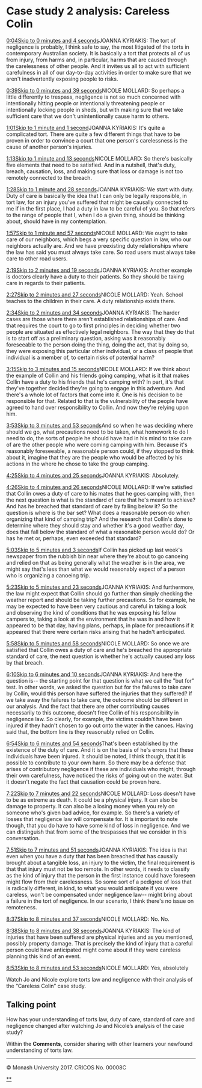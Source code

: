 # Case study 2 analysis: Careless Colin

[0:04Skip to 0 minutes and 4 seconds](https://www.futurelearn.com/courses/law-for-non-lawyers/3/steps/177765#)JOANNA KYRIAKIS: The tort of negligence is probably, I think safe to say, the most litigated of the torts in contemporary Australian society. It is basically a tort that protects all of us from injury, from harms and, in particular, harms that are caused through the carelessness of other people. And it invites us all to act with sufficient carefulness in all of our day-to-day activities in order to make sure that we aren't inadvertently exposing people to risks.

[0:39Skip to 0 minutes and 39 seconds](https://www.futurelearn.com/courses/law-for-non-lawyers/3/steps/177765#)NICOLE MOLLARD: So perhaps a little differently to trespass, negligence is not so much concerned with intentionally hitting people or intentionally threatening people or intentionally locking people in sheds, but with making sure that we take sufficient care that we don't unintentionally cause harm to others.

[1:01Skip to 1 minute and 1 second](https://www.futurelearn.com/courses/law-for-non-lawyers/3/steps/177765#)JOANNA KYRIAKIS: It's quite a complicated tort. There are quite a few different things that have to be proven in order to convince a court that one person's carelessness is the cause of another person's injuries.

[1:13Skip to 1 minute and 13 seconds](https://www.futurelearn.com/courses/law-for-non-lawyers/3/steps/177765#)NICOLE MOLLARD: So there's basically five elements that need to be satisfied. And in a nutshell, that's duty, breach, causation, loss, and making sure that loss or damage is not too remotely connected to the breach.

[1:28Skip to 1 minute and 28 seconds](https://www.futurelearn.com/courses/law-for-non-lawyers/3/steps/177765#)JOANNA KYRIAKIS: We start with duty. Duty of care is basically the idea that I can only be legally responsible, in tort law, for an injury you've suffered that might be causally connected to me if in the first place, I had a duty in law to be careful of you. So that refers to the range of people that I, when I do a given thing, should be thinking about, should have in my contemplation.

[1:57Skip to 1 minute and 57 seconds](https://www.futurelearn.com/courses/law-for-non-lawyers/3/steps/177765#)NICOLE MOLLARD: We ought to take care of our neighbors, which begs a very specific question in law, who our neighbors actually are. And we have preexisting duty relationships where the law has said you must always take care. So road users must always take care to other road users.

[2:19Skip to 2 minutes and 19 seconds](https://www.futurelearn.com/courses/law-for-non-lawyers/3/steps/177765#)JOANNA KYRIAKIS: Another example is doctors clearly have a duty to their patients. So they should be taking care in regards to their patients.

[2:27Skip to 2 minutes and 27 seconds](https://www.futurelearn.com/courses/law-for-non-lawyers/3/steps/177765#)NICOLE MOLLARD: Yeah. School teaches to the children in their care. A duty relationship exists there.

[2:34Skip to 2 minutes and 34 seconds](https://www.futurelearn.com/courses/law-for-non-lawyers/3/steps/177765#)JOANNA KYRIAKIS: The harder cases are those where there aren't established relationships of care. And that requires the court to go to first principles in deciding whether two people are situated as effectively legal neighbors. The way that they do that is to start off as a preliminary question, asking was it reasonably foreseeable to the person doing the thing, doing the act, that by doing so, they were exposing this particular other individual, or a class of people that individual is a member of, to certain risks of potential harm?

[3:15Skip to 3 minutes and 15 seconds](https://www.futurelearn.com/courses/law-for-non-lawyers/3/steps/177765#)NICOLE MOLLARD: If we think about the example of Collin and his friends going camping, what is it that makes Collin have a duty to his friends that he's camping with? In part, it's that they've together decided they're going to engage in this adventure. And there's a whole lot of factors that come into it. One is his decision to be responsible for that. Related to that is the vulnerability of the people have agreed to hand over responsibility to Collin. And now they're relying upon him.

[3:53Skip to 3 minutes and 53 seconds](https://www.futurelearn.com/courses/law-for-non-lawyers/3/steps/177765#)And so when he was deciding where should we go, what precautions need to be taken, what homework to do I need to do, the sorts of people he should have had in his mind to take care of are the other people who were coming camping with him. Because it's reasonably foreseeable, a reasonable person could, if they stopped to think about it, imagine that they are the people who would be affected by his actions in the where he chose to take the group camping.

[4:25Skip to 4 minutes and 25 seconds](https://www.futurelearn.com/courses/law-for-non-lawyers/3/steps/177765#)JOANNA KYRIAKIS: Absolutely.

[4:26Skip to 4 minutes and 26 seconds](https://www.futurelearn.com/courses/law-for-non-lawyers/3/steps/177765#)NICOLE MOLLARD: If we're satisfied that Collin owes a duty of care to his mates that he goes camping with, then the next question is what is the standard of care that he's meant to achieve? And has he breached that standard of care by falling below it? So the question is where is the bar set? What does a reasonable person do when organizing that kind of camping trip? And the research that Collin's done to determine where they should stay and whether it's a good weather day, does that fall below the standard of what a reasonable person would do? Or has he met or, perhaps, even exceeded that standard?

[5:03Skip to 5 minutes and 3 seconds](https://www.futurelearn.com/courses/law-for-non-lawyers/3/steps/177765#)If Collin has picked up last week's newspaper from the rubbish bin near where they're about to go canoeing and relied on that as being generally what the weather is in the area, we might say that's less than what we would reasonably expect of a person who is organizing a canoeing trip.

[5:23Skip to 5 minutes and 23 seconds](https://www.futurelearn.com/courses/law-for-non-lawyers/3/steps/177765#)JOANNA KYRIAKIS: And furthermore, the law might expect that Collin should go further than simply checking the weather report and should be taking further precautions. So for example, he may be expected to have been very cautious and careful in taking a look and observing the kind of conditions that he was exposing his fellow campers to, taking a look at the environment that he was in and how it appeared to be that day, having plans, perhaps, in place for precautions if it appeared that there were certain risks arising that he hadn't anticipated.

[5:58Skip to 5 minutes and 58 seconds](https://www.futurelearn.com/courses/law-for-non-lawyers/3/steps/177765#)NICOLE MOLLARD: So once we are satisfied that Collin owes a duty of care and he's breached the appropriate standard of care, the next question is whether he's actually caused any loss by that breach.

[6:10Skip to 6 minutes and 10 seconds](https://www.futurelearn.com/courses/law-for-non-lawyers/3/steps/177765#)JOANNA KYRIAKIS: And here the question is-- the starting point for that question is what we call the "but for" test. In other words, we asked the question but for the failures to take care by Collin, would this person have suffered the injuries that they suffered? If we take away the failures to take care, the outcome should be different in our analysis. And the fact that there are other contributing causes necessarily to this outcome, doesn't free Collin of his responsibility in negligence law. So clearly, for example, the victims couldn't have been injured if they hadn't chosen to go out onto the water in the canoes. Having said that, the bottom line is they reasonably relied on Collin.

[6:54Skip to 6 minutes and 54 seconds](https://www.futurelearn.com/courses/law-for-non-lawyers/3/steps/177765#)That's been established by the existence of the duty of care. And it is on the basis of he's errors that these individuals have been injured. It should be noted, I think though, that it is possible to contribute to your own harm. So there may be a defense that arises of contributory negligence if these are individuals who might, through their own carefulness, have noticed the risks of going out on the water. But it doesn't negate the fact that causation could be proven here.

[7:22Skip to 7 minutes and 22 seconds](https://www.futurelearn.com/courses/law-for-non-lawyers/3/steps/177765#)NICOLE MOLLARD: Loss doesn't have to be as extreme as death. It could be a physical injury. It can also be damage to property. It can also be a losing money when you rely on someone who's given bad advice, for example. So there's a variety of losses that negligence law will compensate for. It is important to note though, that you do have to have some kind of loss in negligence. And we can distinguish that from some of the trespasses that we consider in this conversation.

[7:51Skip to 7 minutes and 51 seconds](https://www.futurelearn.com/courses/law-for-non-lawyers/3/steps/177765#)JOANNA KYRIAKIS: The idea is that even when you have a duty that has been breached that has causally brought about a tangible loss, an injury to the victim, the final requirement is that that injury must not be too remote. In other words, it needs to classify as the kind of injury that the person in the first instance could have foreseen might flow from their carelessness. So some sort of a pedigree of loss that is radically different, in kind, to what you would anticipate if you were careless, won't be compensated under negligence law-- might bring about a failure in the tort of negligence. In our scenario, I think there's no issue on remoteness.

[8:37Skip to 8 minutes and 37 seconds](https://www.futurelearn.com/courses/law-for-non-lawyers/3/steps/177765#)NICOLE MOLLARD: No. No.

[8:38Skip to 8 minutes and 38 seconds](https://www.futurelearn.com/courses/law-for-non-lawyers/3/steps/177765#)JOANNA KYRIAKIS: The kind of injuries that have been suffered are physical injuries and as you mentioned, possibly property damage. That is precisely the kind of injury that a careful person could have anticipated might come about if they were careless planning this kind of an event.

[8:53Skip to 8 minutes and 53 seconds](https://www.futurelearn.com/courses/law-for-non-lawyers/3/steps/177765#)NICOLE MOLLARD: Yes, absolutely

Watch Jo and Nicole explore torts law and negligence with their analysis of the “Careless Colin” case study.

## Talking point

How has your understanding of torts law, duty of care, standard of care and negligence changed after watching Jo and Nicole’s analysis of the case study?

Within the **Comments**, consider sharing with other learners your newfound understanding of torts law.

------

© Monash University 2017. CRICOS No. 00008C

[**](https://www.futurelearn.com/courses/law-for-non-lawyers/3/steps/177765#fl-comments)